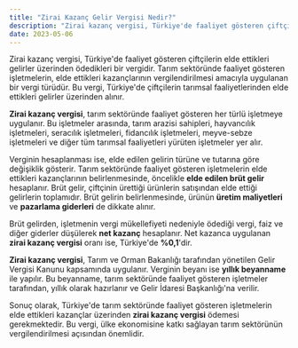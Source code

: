 ```yaml
---
title: "Zirai Kazanç Gelir Vergisi Nedir?"
description: "Zirai kazanç vergisi, Türkiye'de faaliyet gösteren çiftçilerin elde ettikleri gelirler üzerinden ödedikleri bir vergidir."
date: 2023-05-06
---
```


Zirai kazanç vergisi, Türkiye'de faaliyet gösteren çiftçilerin elde ettikleri gelirler üzerinden ödedikleri bir
vergidir. Tarım sektöründe faaliyet gösteren işletmelerin, elde ettikleri kazançlarının vergilendirilmesi amacıyla
uygulanan bir vergi türüdür. Bu vergi, Türkiye'de çiftçilerin tarımsal faaliyetlerinden elde ettikleri gelirler
üzerinden alınır.

**Zirai kazanç vergisi**, tarım sektöründe faaliyet gösteren her türlü işletmeye uygulanır. Bu işletmeler arasında,
tarım arazisi sahipleri, hayvancılık işletmeleri, seracılık işletmeleri, fidancılık işletmeleri, meyve-sebze işletmeleri
ve diğer tüm tarımsal faaliyetleri yürüten işletmeler yer alır.

Verginin hesaplanması ise, elde edilen gelirin türüne ve tutarına göre değişiklik gösterir. Tarım sektöründe faaliyet
gösteren işletmelerin elde ettikleri kazançlarının belirlenmesinde, öncelikle **elde edilen brüt gelir** hesaplanır.
Brüt gelir, çiftçinin ürettiği ürünlerin satışından elde ettiği gelirlerin toplamıdır. Brüt gelirin belirlenmesinde,
ürünün **üretim maliyetleri** ve **pazarlama giderleri** de dikkate alınır.

Brüt gelirden, işletmenin vergi mükellefiyeti nedeniyle ödediği vergi, faiz ve diğer giderler düşülerek **net kazanç**
hesaplanır. Net kazanca uygulanan **zirai kazanç vergisi** oranı ise, Türkiye'de **%0,1**'dir.

**Zirai kazanç vergisi**, Tarım ve Orman Bakanlığı tarafından yönetilen Gelir Vergisi Kanunu kapsamında uygulanır.
Verginin beyanı ise **yıllık beyanname** ile yapılır. Bu beyanname, tarım sektöründe faaliyet gösteren işletmeler
tarafından, yıllık olarak hazırlanır ve Gelir İdaresi Başkanlığı'na verilir.

Sonuç olarak, Türkiye'de tarım sektöründe faaliyet gösteren işletmelerin elde ettikleri kazançlar üzerinden **zirai
kazanç vergisi** ödemesi gerekmektedir. Bu vergi, ülke ekonomisine katkı sağlayan tarım sektörünün vergilendirilmesi
açısından önemlidir.
